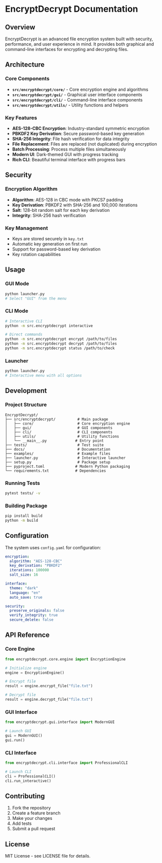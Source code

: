 # EncryptDecrypt Documentation

## Overview

EncryptDecrypt is an advanced file encryption system built with security, performance, and user experience in mind. It provides both graphical and command-line interfaces for encrypting and decrypting files.

## Architecture

### Core Components

- **`src/encryptdecrypt/core/`** - Core encryption engine and algorithms
- **`src/encryptdecrypt/gui/`** - Graphical user interface components
- **`src/encryptdecrypt/cli/`** - Command-line interface components
- **`src/encryptdecrypt/utils/`** - Utility functions and helpers

### Key Features

- **AES-128-CBC Encryption**: Industry-standard symmetric encryption
- **PBKDF2 Key Derivation**: Secure password-based key generation
- **SHA-256 Integrity**: File hash verification for data integrity
- **File Replacement**: Files are replaced (not duplicated) during encryption
- **Batch Processing**: Process multiple files simultaneously
- **Modern UI**: Dark-themed GUI with progress tracking
- **Rich CLI**: Beautiful terminal interface with progress bars

## Security

### Encryption Algorithm
- **Algorithm**: AES-128 in CBC mode with PKCS7 padding
- **Key Derivation**: PBKDF2 with SHA-256 and 100,000 iterations
- **Salt**: 128-bit random salt for each key derivation
- **Integrity**: SHA-256 hash verification

### Key Management
- Keys are stored securely in `key.txt`
- Automatic key generation on first run
- Support for password-based key derivation
- Key rotation capabilities

## Usage

### GUI Mode
```bash
python launcher.py
# Select "GUI" from the menu
```

### CLI Mode
```bash
# Interactive CLI
python -m src.encryptdecrypt interactive

# Direct commands
python -m src.encryptdecrypt encrypt /path/to/files
python -m src.encryptdecrypt decrypt /path/to/files
python -m src.encryptdecrypt status /path/to/check
```

### Launcher
```bash
python launcher.py
# Interactive menu with all options
```

## Development

### Project Structure
```
EncryptDecrypt/
├── src/encryptdecrypt/          # Main package
│   ├── core/                    # Core encryption engine
│   ├── gui/                     # GUI components
│   ├── cli/                     # CLI components
│   ├── utils/                   # Utility functions
│   └── __main__.py             # Entry point
├── tests/                       # Test suite
├── docs/                        # Documentation
├── examples/                    # Example files
├── launcher.py                  # Interactive launcher
├── setup.py                     # Package setup
├── pyproject.toml              # Modern Python packaging
└── requirements.txt            # Dependencies
```

### Running Tests
```bash
pytest tests/ -v
```

### Building Package
```bash
pip install build
python -m build
```

## Configuration

The system uses `config.yaml` for configuration:

```yaml
encryption:
  algorithm: "AES-128-CBC"
  key_derivation: "PBKDF2"
  iterations: 100000
  salt_size: 16

interface:
  theme: "dark"
  language: "en"
  auto_save: true

security:
  preserve_originals: false
  verify_integrity: true
  secure_delete: false
```

## API Reference

### Core Engine

```python
from encryptdecrypt.core.engine import EncryptionEngine

# Initialize engine
engine = EncryptionEngine()

# Encrypt file
result = engine.encrypt_file("file.txt")

# Decrypt file
result = engine.decrypt_file("file.txt")
```

### GUI Interface

```python
from encryptdecrypt.gui.interface import ModernGUI

# Launch GUI
gui = ModernGUI()
gui.run()
```

### CLI Interface

```python
from encryptdecrypt.cli.interface import ProfessionalCLI

# Launch CLI
cli = ProfessionalCLI()
cli.run_interactive()
```

## Contributing

1. Fork the repository
2. Create a feature branch
3. Make your changes
4. Add tests
5. Submit a pull request

## License

MIT License - see LICENSE file for details. 